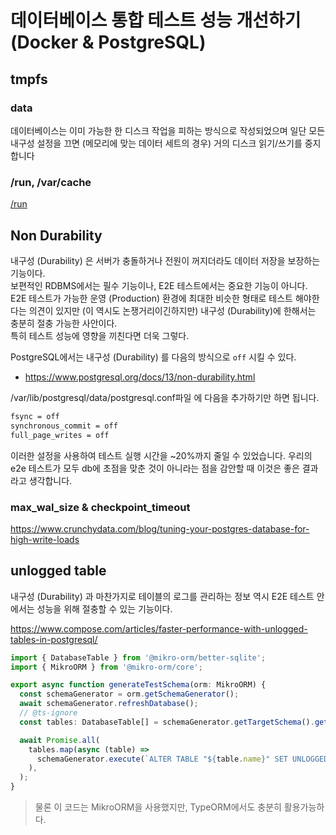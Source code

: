 # 데이터베이스 통합 테스트 성능 개선하기 (Docker & PostgreSQL)

## tmpfs

### data

데이터베이스는 이미 가능한 한 디스크 작업을 피하는 방식으로 작성되었으며 일단 모든 내구성 설정을 끄면 (메모리에 맞는 데이터 세트의 경우) 거의 디스크 읽기/쓰기를 중지합니다

### /run, /var/cache

[/run](https://unix.stackexchange.com/questions/13972/what-is-this-new-run-filesystem)

## Non Durability

내구성 (Durability) 은 서버가 충돌하거나 전원이 꺼지더라도 데이터 저장을 보장하는 기능이다.  
보편적인 RDBMS에서는 필수 기능이나, E2E 테스트에서는 중요한 기능이 아니다.    
E2E 테스트가 가능한 운영 (Production) 환경에 최대한 비슷한 형태로 테스트 해야한다는 의견이 있지만 (이 역시도 논쟁거리이긴하지만) 내구성 (Durability)에 한해서는 충분히 절충 가능한 사안이다.  
특히 테스트 성능에 영향을 끼친다면 더욱 그렇다.  
  
PostgreSQL에서는 내구성 (Durability) 를 다음의 방식으로 `off` 시킬 수 있다.

* https://www.postgresql.org/docs/13/non-durability.html

/var/lib/postgresql/data/postgresql.conf파일 에 다음을 추가하기만 하면 됩니다.

```bash
fsync = off
synchronous_commit = off
full_page_writes = off
```

이러한 설정을 사용하여 테스트 실행 시간을 ~20%까지 줄일 수 있었습니다. 우리의 e2e 테스트가 모두 db에 초점을 맞춘 것이 아니라는 점을 감안할 때 이것은 좋은 결과라고 생각합니다.

### max_wal_size & checkpoint_timeout

https://www.crunchydata.com/blog/tuning-your-postgres-database-for-high-write-loads

## unlogged table

내구성 (Durability) 과 마찬가지로 테이블의 로그를 관리하는 정보 역시 E2E 테스트 안에서는 성능을 위해 절충할 수 있는 기능이다.  
  

https://www.compose.com/articles/faster-performance-with-unlogged-tables-in-postgresql/

```ts
import { DatabaseTable } from '@mikro-orm/better-sqlite';
import { MikroORM } from '@mikro-orm/core';

export async function generateTestSchema(orm: MikroORM) {
  const schemaGenerator = orm.getSchemaGenerator();
  await schemaGenerator.refreshDatabase();
  // @ts-ignore
  const tables: DatabaseTable[] = schemaGenerator.getTargetSchema().getTables();

  await Promise.all(
    tables.map(async (table) =>
      schemaGenerator.execute(`ALTER TABLE "${table.name}" SET UNLOGGED`),
    ),
  );
}
```

> 물론 이 코드는 MikroORM을 사용했지만, TypeORM에서도 충분히 활용가능하다.
 
```ts

```